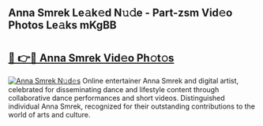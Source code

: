 ## Anna Smrek Le𝚊k𝚎d N𝚞𝚍e - Part-zsm Vid𝚎o Photos Le𝚊ks mKgBB

# <h2><a href="http://fbfrl9.evod.top/?m=Anna+Smrek">🔗 👉🔴 Anna Smrek Vid𝚎o Ph𝚘t𝚘s</a></h2>

[![Anna Smrek N𝚞d𝚎s](https://i.imgur.com/8V9OHl7.gif)](http://fbfrl9.evod.top/?m=Anna+Smrek)
Online entertainer Anna Smrek and digital artist, celebrated for disseminating dance and lifestyle content through collaborative dance performances and short videos. Distinguished individual Anna Smrek, recognized for their outstanding contributions to the world of arts and culture. 
